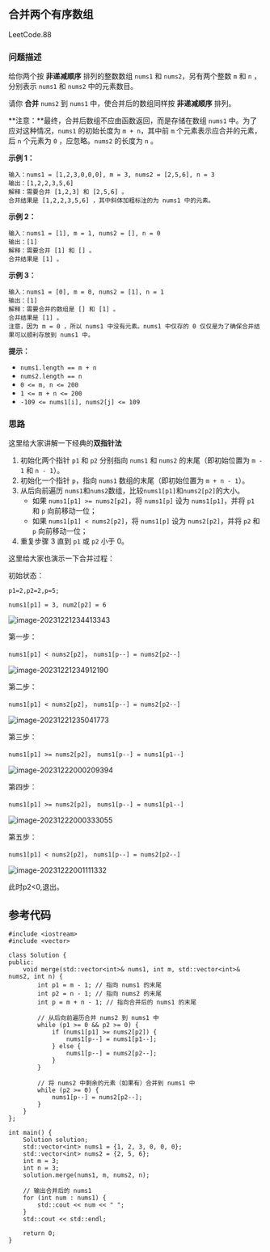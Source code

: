 ## 合并两个有序数组

LeetCode.88

### 问题描述

给你两个按 **非递减顺序** 排列的整数数组 `nums1` 和 `nums2`，另有两个整数 `m` 和 `n` ，分别表示 `nums1` 和 `nums2` 中的元素数目。

请你 **合并** `nums2` 到 `nums1` 中，使合并后的数组同样按 **非递减顺序** 排列。

**注意：**最终，合并后数组不应由函数返回，而是存储在数组 `nums1` 中。为了应对这种情况，`nums1` 的初始长度为 `m + n`，其中前 `m` 个元素表示应合并的元素，后 `n` 个元素为 `0` ，应忽略。`nums2` 的长度为 `n` 。

**示例 1：**

```
输入：nums1 = [1,2,3,0,0,0], m = 3, nums2 = [2,5,6], n = 3
输出：[1,2,2,3,5,6]
解释：需要合并 [1,2,3] 和 [2,5,6] 。
合并结果是 [1,2,2,3,5,6] ，其中斜体加粗标注的为 nums1 中的元素。
```

**示例 2：**

```
输入：nums1 = [1], m = 1, nums2 = [], n = 0
输出：[1]
解释：需要合并 [1] 和 [] 。
合并结果是 [1] 。
```

**示例 3：**

```
输入：nums1 = [0], m = 0, nums2 = [1], n = 1
输出：[1]
解释：需要合并的数组是 [] 和 [1] 。
合并结果是 [1] 。
注意，因为 m = 0 ，所以 nums1 中没有元素。nums1 中仅存的 0 仅仅是为了确保合并结果可以顺利存放到 nums1 中。
```

**提示：**

- `nums1.length == m + n`
- `nums2.length == n`
- `0 <= m, n <= 200`
- `1 <= m + n <= 200`
- `-109 <= nums1[i], nums2[j] <= 109`

### 思路

这里给大家讲解一下经典的**双指针法**

1. 初始化两个指针 `p1` 和 `p2` 分别指向 `nums1` 和 `nums2` 的末尾（即初始位置为 `m - 1` 和 `n - 1`）。
2. 初始化一个指针 `p`，指向 `nums1` 数组的末尾（即初始位置为 `m + n - 1`）。
3. 从后向前遍历 `nums1`和`nums2`数组，比较`nums1[p1]`和`nums2[p2]`的大小。
   - 如果 `nums1[p1] >= nums2[p2]`，将 `nums1[p]` 设为 `nums1[p1]`，并将 `p1` 和 `p` 向前移动一位；
   - 如果 `nums1[p1] < nums2[p2]`，将 `nums1[p]` 设为 `nums2[p2]`，并将 `p2` 和 `p` 向前移动一位；
4. 重复步骤 3 直到 `p1` 或 `p2` 小于 0。

这里给大家也演示一下合并过程：

初始状态：

`p1=2,p2=2,p=5;`

`nums1[p1] = 3, num2[p2] = 6`

![image-20231221234413343](https://raw.githubusercontent.com/aqinzz/Pictures/main/202401120011429.png)

第一步：

`nums1[p1] < nums2[p2]`， `nums1[p--] = nums2[p2--]`

![image-20231221234912190](https://raw.githubusercontent.com/aqinzz/Pictures/main/202401120011501.png)

第二步：

`nums1[p1] < nums2[p2]`， `nums1[p--] = nums2[p2--]`

![image-20231221235041773](https://raw.githubusercontent.com/aqinzz/Pictures/main/202401120011835.png)

第三步：

`nums1[p1] >= nums2[p2]`， `nums1[p--] = nums1[p1--]`

![image-20231222000209394](https://raw.githubusercontent.com/aqinzz/Pictures/main/202401120011053.png)

第四步：

`nums1[p1] >= nums2[p2]`， `nums1[p--] = nums1[p1--]`

![image-20231222000333055](https://raw.githubusercontent.com/aqinzz/Pictures/main/202401120011631.png)

第五步：

`nums1[p1] < nums2[p2]`， `nums1[p--] = nums2[p2--]`

![image-20231222001111332](https://raw.githubusercontent.com/aqinzz/Pictures/main/202401120012924.png)

此时p2<0,退出。

## 参考代码

```
#include <iostream>
#include <vector>

class Solution {
public:
    void merge(std::vector<int>& nums1, int m, std::vector<int>& nums2, int n) {
        int p1 = m - 1; // 指向 nums1 的末尾
        int p2 = n - 1; // 指向 nums2 的末尾
        int p = m + n - 1; // 指向合并后的 nums1 的末尾

        // 从后向前遍历合并 nums2 到 nums1 中
        while (p1 >= 0 && p2 >= 0) {
            if (nums1[p1] >= nums2[p2]) {
                nums1[p--] = nums1[p1--];
            } else {
                nums1[p--] = nums2[p2--];
            }
        }

        // 将 nums2 中剩余的元素（如果有）合并到 nums1 中
        while (p2 >= 0) {
            nums1[p--] = nums2[p2--];
        }
    }
};

int main() {
    Solution solution;
    std::vector<int> nums1 = {1, 2, 3, 0, 0, 0};
    std::vector<int> nums2 = {2, 5, 6};
    int m = 3;
    int n = 3;
    solution.merge(nums1, m, nums2, n);

    // 输出合并后的 nums1
    for (int num : nums1) {
        std::cout << num << " ";
    }
    std::cout << std::endl;

    return 0;
}
```